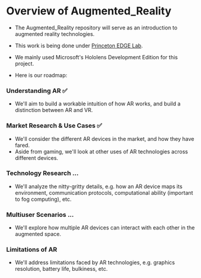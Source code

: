 # Overview of Augmented_Reality

* The Augmented_Reality repository will serve as an introduction to augmented reality technologies.
* This work is being done under [Princeton EDGE Lab](http://scenic.princeton.edu/about.php).
* We mainly used Microsoft's Hololens Development Edition for this project.

* Here is our roadmap:

### Understanding AR :white_check_mark:
* We'll aim to build a workable intuition of how AR works, and build a distinction between AR and VR.

### Market Research & Use Cases :white_check_mark:
* We'll consider the different AR devices in the market, and how they have fared.
* Aside from gaming, we'll look at other uses of AR technologies across different devices.

### Technology Research ...
* We'll analyze the nitty-gritty details, e.g. how an AR device maps its environment, communication protocols, computational ability (important to fog computing), etc.

### Multiuser Scenarios ...
* We'll explore how multiple AR devices can interact with each other in the augmented space.

### Limitations of AR
* We'll address limitations faced by AR technologies, e.g. graphics resolution, battery life, bulkiness, etc.
